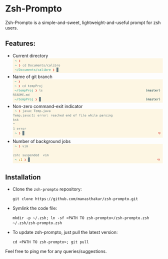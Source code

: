 # Zsh-Prompto

Zsh-Prompto is a simple-and-sweet, lightweight-and-useful prompt for zsh users.

## Features:

* Current directory
![current-directory](./screenshots/current-directory.png)
* Name of git branch
![git-branch](./screenshots/git-branch.png)
* Non-zero command-exit indicator
![failed-command](./screenshots/failed-command.png)
* Number of background jobs
![bg-jobs](./screenshots/bg-jobs.png)

## Installation

* Clone the `zsh-prompto` repository:
    ```
    git clone https://github.com/manasthakur/zsh-prompto.git
    ```

* Symlink the code file:
    ```
    mkdir -p ~/.zsh; ln -sf <PATH TO zsh-prompto>/zsh-prompto.zsh ~/.zsh/zsh-prompto.zsh
    ```

* To update zsh-prompto, just pull the latest version:
    ```
    cd <PATH TO zsh-prompto>; git pull
    ```

Feel free to ping me for any queries/suggestions.

